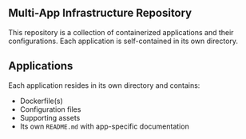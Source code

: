 ## Multi-App Infrastructure Repository

This repository is a collection of containerized applications and their configurations. Each application is self-contained in its own directory.

## Applications

Each application resides in its own directory and contains:
- Dockerfile(s)
- Configuration files
- Supporting assets
- Its own `README.md` with app-specific documentation